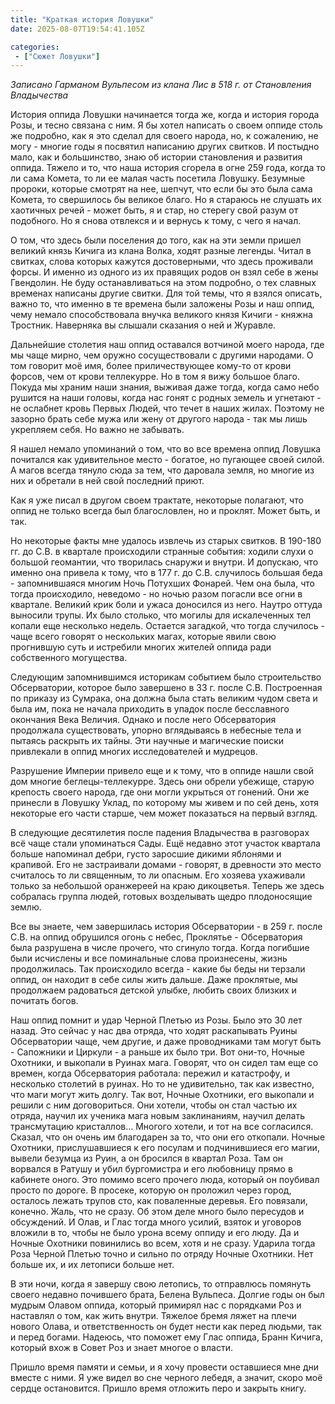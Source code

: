 ```yaml
---
title: "Краткая история Ловушки"
date: 2025-08-07T19:54:41.105Z

categories:
 - ["Сюжет Ловушки"]
---
```


*Записано Гарманом Вульпесом из клана Лис в 518 г. от Становления
Владычества*

История оппида Ловушки начинается тогда же, когда и история города Розы,
и тесно связана с ним. Я бы хотел написать о своем оппиде столь же
подробно, как я это сделал для своего народа, но, к сожалению, не могу -
многие годы я посвятил написанию других свитков. И постыдно мало, как и
большинство, знаю об истории становления и развития оппида. Тяжело и то,
что наша история сгорела в огне 259 года, когда то ли сама Комета, то ли
ее малая часть посетила Ловушку. Безумные пророки, которые смотрят на
нее, шепчут, что если бы это была сама Комета, то свершилось бы великое
благо. Но я стараюсь не слушать их хаотичных речей - может быть, я и
стар, но стерегу свой разум от подобного. Но я снова отвлекся и и
вернусь к тому, с чего я начал.

О том, что здесь были поселения до того, как на эти земли пришел великий
князь Кичига из клана Волка, ходят разные легенды. Читал в свитках,
слова которых кажутся достоверными, что здесь проживали форсы. И именно
из одного из их правящих родов он взял себе в жены Гвендолин. Не буду
останавливаться на этом подробно, о тех славных временах написаны другие
свитки. Для той темы, что я взялся описать, важно то, что именно в те
времена были заложены Розы и наш оппид, чему немало способствовала
внучка великого князя Кичиги - княжна Тростник. Наверняка вы слышали
сказания о ней и Журавле.

Дальнейшие столетия наш оппид оставался вотчиной моего народа, где мы
чаще мирно, чем оружно сосуществовали с другими народами. О том говорит
моё имя, более приличествующее кому-то от крови форсов, чем от крови
теллекурре. Но в том я вижу большое благо. Покуда мы храним наши знания,
выживая даже тогда, когда само небо рушится на наши головы, когда нас
гонят с родных земель и угнетают - не ослабнет кровь Первых Людей, что
течет в наших жилах. Поэтому не зазорно брать себе мужа или жену от
другого народа - так мы лишь укрепляем себя. Но важно не забывать.

Я нашел немало упоминаний о том, что во все времена оппид Ловушка
почитался как удивительное место - богатое, но пугающее своей силой. А
магов всегда тянуло сюда за тем, что даровала земля, но многие из них и
обретали в ней свой последний приют.

Как я уже писал в другом своем трактате, некоторые полагают, что оппид
не только всегда был благословлен, но и проклят. Может быть, и так.

Но некоторые факты мне удалось извлечь из старых свитков. В 190-180 гг.
до С.В. в квартале происходили странные события: ходили слухи о большой
геомантии, что творилась снаружи и внутри. И допускаю, что именно она
привела к тому, что в 177 г. до С.В. случилось большая беда -
запомнившаяся многим Ночь Потухших Фонарей. Чем она была, что тогда
происходило, неведомо - но ночью разом погасли все огни в квартале.
Великий крик боли и ужаса доносился из него. Наутро оттуда выносили
трупы. Их было столько, что могилы для искалеченных тел копали еще
несколько недель. Остается загадкой, что тогда случилось - чаще всего
говорят о нескольких магах, которые явили свою прогнившую суть и
истребили многих жителей оппида ради собственного могущества.

Следующим запомнившимся историкам событием было строительство
Обсерватории, которое было завершено в 33 г. после С.В. Построенная по
приказу из Сумрака, она должна была стать великим чудом света и была им,
пока не начала приходить в упадок после бесславного окончания Века
Величия. Однако и после него Обсерватория продолжала существовать,
упорно вглядываясь в небесные тела и пытаясь раскрыть их тайны. Эти
научные и магические поиски привлекали в оппид многих исследователей и
мудрецов.

Разрушение Империи привело еще и к тому, что в оппиде нашли свой дом
многие беглецы-теллекурре. Здесь они обрели убежище, старую крепость
своего народа, где они могли укрыться от гонений. Они же принесли в
Ловушку Уклад, по которому мы живем и по сей день, хотя некоторые его
части старше, чем может показаться на первый взгляд.

В следующие десятилетия после падения Владычества в разговорах всë чаще
стали упоминаться Сады. Ещё недавно этот участок квартала больше
напоминал дебри, густо заросшие дикими яблонями и крапивой. Его не
застраивали домами - говорят, в древности это место считалось то ли
священным, то ли опасным. Его хозяева ухаживали только за небольшой
оранжереей на краю дикоцветья. Теперь же здесь собралась группа людей,
готовых возделывать щедро плодоносящие землю.

Все вы знаете, чем завершилась история Обсерватории - в 259 г. после
С.В. на оппид обрушился огонь с небес, Проклятье - Обсерватория была
разрушена в числе прочего, что сгинуло тогда. Когда погибшие были
исчислены и все поминальные слова произнесены, жизнь продолжилась. Так
происходило всегда - какие бы беды ни терзали оппид, он находит в себе
силы жить дальше. Даже проклятые, мы продолжаем радоваться детской
улыбке, любить своих близких и почитать богов.

Наш оппид помнит и удар Черной Плетью из Розы. Было это 30 лет назад.
Это сейчас у нас два отряда, что ходят раскапывать Руины Обсерватории
чаще, чем другие, и даже проводниками там могут быть - Сапожники и
Циркули - а раньше их было три. Вот они-то, Ночные Охотники, и выкопали
в Руинах мага. Говорят, что он сидел там еще со времен, когда
Обсерватория работала: пережил и катастрофу, и несколько столетий в
руинах. Но то не удивительно, так как известно, что маги могут жить
долгу. Так вот, Ночные Охотники, его выкопали и решили с ним
договориться. Они хотели, чтобы он стал частью их отряда, научил их
ученика мага новым заклинаниям, научил делать трансмутацию кристаллов…
Многого хотели, и тот на все согласился. Сказал, что он очень им
благодарен за то, что они его откопали. Ночные Охотники, прислушавшиеся
к его посулам и подчинившиеся его магии, вывели безумца из Руин, а он
бросился в квартал Роза. Там он ворвался в Ратушу и убил бургомистра и
его любовницу прямо в кабинете оного. Это помимо всего прочего люда,
который он поубивал просто по дороге. В просеке, которую он проложил
через город, осталось лежать трупов сто, как поваленные деревья. Его
повязали, конечно. Жаль, что не сразу. Об этом деле много было пересудов
и обсуждений. И Олав, и Глас тогда много усилий, взяток и уговоров
вложили в то, чтобы не было урона всему оппиду и его люду. Да и Ночные
Охотники повинились во всем, хотя и не сразу. Ударила тогда Роза Черной
Плетью точно и сильно по отряду Ночные Охотники. Нет больше их, и их
летописи больше нет.

В эти ночи, когда я завершу свою летопись, то отправлюсь помянуть своего
недавно почившего брата, Белена Вульпеса. Долгие годы он был мудрым
Олавом оппида, который примирял нас с порядками Роз и наставлял о том,
как жить внутри. Тяжелое бремя ляжет на плечи нового Олава, и
ответственность он будет нести как перед людьми, так и перед богами.
Надеюсь, что поможет ему Глас оппида, Бранн Кичига, который вхож в Совет
Роз и знает многое о власти.

Пришло время памяти и семьи, и я хочу провести оставшиеся мне дни вместе
с ними. Я уже видел во сне черного лебедя, а значит, скоро моё сердце
остановится. Пришло время отложить перо и закрыть книгу.

